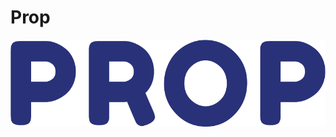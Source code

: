 # Prop

![alt text](https://github.com/jsiwu94/dubhacks/blob/master/72161681_455228788672444_4484030811477114880_n.png)
